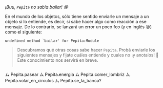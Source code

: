 _¡Buu, `Pepita` no sabía bailar! :cry:_

En el mundo de los objetos, sólo tiene sentido enviarle un mensaje a un objeto si lo entiende, es decir, si sabe hacer algo como reacción a ese mensaje. De lo contrario, se lanzará un error un poco feo (y en inglés :pensive:) como el siguiente: 

```
undefined method `bailar' for Pepita:Module
```

> Descubramos qué otras cosas sabe hacer `Pepita`. Probá enviarle los siguientes mensajes y fijate cuáles entiende y cuales no ¡y anotalos! :memo:
Este conocimiento nos servirá en breve. 
> 
> ```ruby
ム Pepita.pasear
ム Pepita.energia
ム Pepita.comer_lombriz
ム Pepita.volar_en_circulos
ム Pepita.se_la_banca?
```

